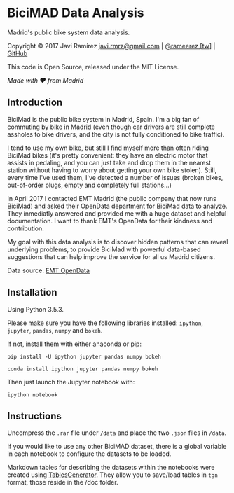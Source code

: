 # BiciMAD Data Analysis

Madrid's public bike system data analysis.

Copyright © 2017 Javi Ramírez <javi.rmrz@gmail.com> | [@rameerez [tw]](http://twitter.com/rameerez) | [GitHub](http://github.com/rameerez)

This code is Open Source, released under the MIT License.

_Made with ♥ from Madrid_

## Introduction

BiciMad is the public bike system in Madrid, Spain. I'm a big fan of commuting by bike in Madrid (even though car drivers are still complete assholes to bike drivers, and the city is not fully conditioned to bike traffic).

I tend to use my own bike, but still I find myself more than often riding BiciMad bikes (it's pretty convenient: they have an electric motor that assists in pedaling, and you can just take and drop them in the nearest station without having to worry about getting your own bike stolen). Still, every time I've used them, I've detected a number of issues (broken bikes, out-of-order plugs, empty and completely full stations...)

In April 2017 I contacted EMT Madrid (the public company that now runs BiciMad) and asked their OpenData department for BiciMad data to analyze. They inmediatly answered and provided me with a huge dataset and helpful documentation. I want to thank EMT's OpenData for their kindness and contribution.

My goal with this data analysis is to discover hidden patterns that can reveal underlying problems, to provide BiciMad with powerful data-based suggestions that can help improve the service for all us Madrid citizens.

Data source: [EMT OpenData](http://opendata.emtmadrid.es)

## Installation

Using Python 3.5.3.

Please make sure you have the following libraries installed: `ipython`, `jupyter`, `pandas`, `numpy` and `bokeh`.

If not, install them with either anaconda or pip:

`pip install -U ipython jupyter pandas numpy bokeh`

`conda install ipython jupyter pandas numpy bokeh`


Then just launch the Jupyter notebook with:

`ipython notebook`


## Instructions

Uncompress the `.rar` file under `/data` and place the two `.json` files in `/data`.

If you would like to use any other BiciMAD dataset, there is a global variable in each notebook to configure the datasets to be loaded.

Markdown tables for describing the datasets within the notebooks were created using [TablesGenerator](http://www.tablesgenerator.com/markdown_tables/load). They allow you to save/load tables in `tgn` format, those reside in the /doc folder.